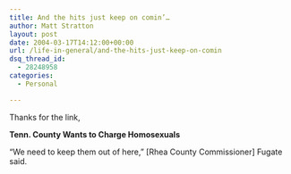 ```yaml
---
title: And the hits just keep on comin’…
author: Matt Stratton
layout: post
date: 2004-03-17T14:12:00+00:00
url: /life-in-general/and-the-hits-just-keep-on-comin
dsq_thread_id:
  - 28248958
categories:
  - Personal

---
```

Thanks for the link,

**Tenn. County Wants to Charge Homosexuals**

&#8220;We need to keep them out of here,&#8221; [Rhea County Commissioner] Fugate said.